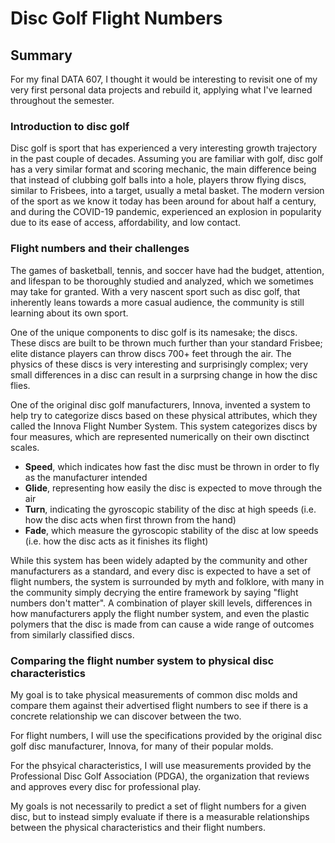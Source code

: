 # Disc Golf Flight Numbers

## Summary

For my final DATA 607, I thought it would be interesting to revisit one of my very first personal data projects and rebuild it, applying what I've learned throughout the semester.

### Introduction to disc golf

Disc golf is sport that has experienced a very interesting growth trajectory in the past couple of decades. Assuming you are familiar with golf, disc golf has a very similar format and scoring mechanic, the main difference being that instead of clubbing golf balls into a hole, players throw flying discs, similar to Frisbees, into a target, usually a metal basket. The modern version of the sport as we know it today has been around for about half a century, and during the COVID-19 pandemic, experienced an explosion in popularity due to its ease of access, affordability, and low contact.

### Flight numbers and their challenges

The games of basketball, tennis, and soccer have had the budget, attention, and lifespan to be thoroughly studied and analyzed, which we sometimes may take for granted. With a very nascent sport such as disc golf, that inherently leans towards a more casual audience, the community is still learning about its own sport.

One of the unique components to disc golf is its namesake; the discs. These discs are built to be thrown much further than your standard Frisbee; elite distance players can throw discs 700+ feet through the air. The physics of these discs is very interesting and surprisingly complex; very small differences in a disc can result in a surprsing change in how the disc flies.

One of the original disc golf manufacturers, Innova, invented a system to help try to categorize discs based on these physical attributes, which they called the Innova Flight Number System. This system categorizes discs by four measures, which are represented numerically on their own disctinct scales.

- **Speed**, which indicates how fast the disc must be thrown in order to fly as the manufacturer intended
- **Glide**, representing how easily the disc is expected to move through the air
- **Turn**, indicating the gyroscopic stability of the disc at high speeds (i.e. how the disc acts when first thrown from the hand)
- **Fade**, which measure the gyroscopic stability of the disc at low speeds (i.e. how the disc acts as it finishes its flight)

While this system has been widely adapted by the community and other manufacturers as a standard, and every disc is expected to have a set of flight numbers, the system is surrounded by myth and folklore, with many in the community simply decrying the entire framework by saying "flight numbers don't matter". A combination of player skill levels, differences in how manufacturers apply the flight number system, and even the plastic polymers that the disc is made from can cause a wide range of outcomes from similarly classified discs.

### Comparing the flight number system to physical disc characteristics

My goal is to take physical measurements of common disc molds and compare them against their advertised flight numbers to see if there is a concrete relationship we can discover between the two.

For flight numbers, I will use the specifications provided by the original disc golf disc manufacturer, Innova, for many of their popular molds.

For the phsyical characteristics, I will use measurements provided by the Professional Disc Golf Association (PDGA), the organization that reviews and approves every disc for professional play.

My goals is not necessarily to predict a set of flight numbers for a given disc, but to instead simply evaluate if there is a measurable relationships between the physical characteristics and their flight numbers.